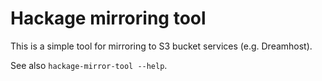 Hackage mirroring tool
======================

This is a simple tool for mirroring to S3 bucket services (e.g. Dreamhost).

See also `hackage-mirror-tool --help`.
